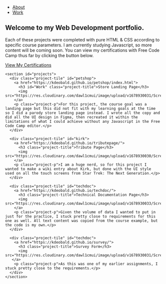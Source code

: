 <!DOCTYPE html>
<html lang="en">
  <head>
    <meta charset="UTF-8">
    <meta name="viewport" content="width=device-width, initial-scale=1.0">
    <title>Coding Portfolio</title>
    <link rel="stylesheet" href="styles.css">
  </head>
  <navbar id="navbar">
    <ul id="nav-buttons">
        <li>
          <a class="nav-link" href="#about">About</a></li>
          <li>
          <a class="nav-link" href="#work">Work</a>
        </li>
      </ul>
  </navbar>
  <body>
    <section id="welcome-section">
      <h1>Welcome to my Web Development portfolio.</h1>
      <p id="About">Each of these projects were completed with pure HTML & CSS according to specific course parameters. I am currently studying Javascript, so more content will be coming soon. You can view my certifications with Free Code Camp thus far by clicking the button below.</p>
     <div class="button">
        <a href="https://www.freecodecamp.org/certification/kdeobald/responsive-web-design" target="_blank" id="profile-link" >View My Certifications</a>
      </div>
    </section>

    <section id="projects">
      <div class="project-tile" id="petshop">
        <a href="https://kdeobald.github.io/petshop/index.html">
          <h3 id="Work" class="project-title">Store Landing Page</h3>
          <img src="https://res.cloudinary.com/dawl1cmui/image/upload/v1678930031/Screenshots%20For%20Portfolio/Thumbnail_0000_ProductLandingPageScreenshot_rclujd.jpg">
        </a>
        <p class="project-p">For this project, the course goal was a landing page but this did not fit with my learning goals at the time so I did a parody store landing page instead. I wrote all the copy and did all the UI design in Figma, then recreated it within the limitations of what I could achieve without any Javascript in the Free Code Camp editor.</p>
      </div>

      <div class="project-tile" id="kirk">
        <a href="https://kdeobald.github.io/tributepage/">
          <h3 class="project-title">Tribute Page</h3>
          <img src="https://res.cloudinary.com/dawl1cmui/image/upload/v1678930030/Screenshots%20For%20Portfolio/Thumbnail_0003_kirk1_r28zun.jpg">
        </a>
        <p class="project-p">I am a huge nerd, so for this project I wanted to make a wiki entry about Kirk, but done with the UI style used on all the touch screens from Star Trek: The Next Generation.</p>
      </div>

      <div class="project-tile" id="techdoc">
        <a href="https://kdeobald.github.io/techdoc/">
          <h3 class="project-title">Technical Documentation Page</h3>
          <img src="https://res.cloudinary.com/dawl1cmui/image/upload/v1678930033/Screenshots%20For%20Portfolio/Thumbnail_0001_technicaldocscreenshot_ebg7xu.jpg">
        </a>
        <p class="project-p">Given the volume of data I wanted to put in just for the practice, I stuck pretty close to requirements for this one as well. All text content was copied from the course example, but the code is my own.</p>
      </div>

      <div class="project-tile" id="techdoc">
        <a href="https://kdeobald.github.io/survey/">
          <h3 class="project-title">Survey Form</h3>
          <img src="https://res.cloudinary.com/dawl1cmui/image/upload/v1678930031/Screenshots%20For%20Portfolio/Thumbnail_0002_FormScreenshot_dwrxos.jpg">
       </a>
        <p class="project-p">As this was one of my earlier assignments, I stuck pretty close to the requirements.</p>
      </div>
    </section>
  </body>
</html>
